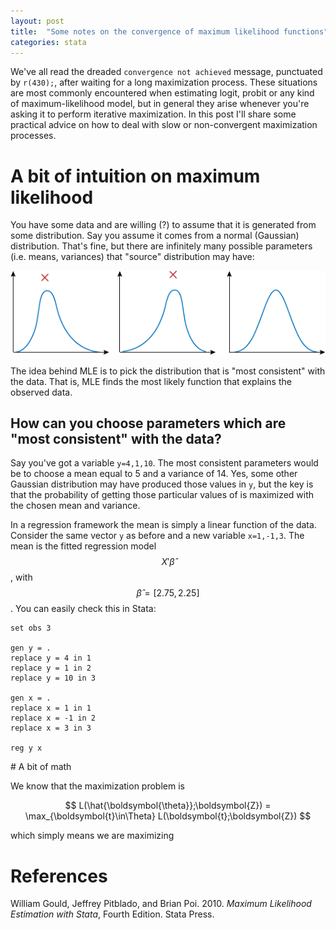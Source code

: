 ```yaml
---
layout: post
title:  "Some notes on the convergence of maximum likelihood functions"
categories: stata
---
```


We've all read the dreaded `convergence not achieved` message, punctuated by `r(430);`, after waiting for a long maximization process. These situations are most commonly encountered when estimating logit, probit or any kind of maximum-likelihood model, but in general they arise whenever you're asking it to perform iterative maximization. In this post I'll share some practical advice on how to deal with slow or non-convergent maximization processes.

# A bit of intuition on maximum likelihood

You have some data and are willing (?) to assume that it is generated from some distribution. Say you assume it comes from a normal (Gaussian) distribution. That's fine, but there are infinitely many possible parameters (i.e. means, variances) that "source" distribution may have:

![Possible normal distributions](/files/convergence_notes-gaussian_dists.png "Which distribution is producing my data?")

The idea behind MLE is to pick the distribution that is "most consistent" with the data. That is, MLE finds the most likely function that explains the observed data.

## How can you choose parameters which are "most consistent" with the data?

Say you've got a variable `y=4,1,10`. The most consistent parameters would be to choose a mean equal to 5 and a variance of 14. Yes, some other Gaussian distribution may have produced those values in `y`, but the key is that the probability of getting those particular values of is maximized with the chosen mean and variance.

In a regression framework the mean is simply a linear function of the data. Consider the same vector `y` as before and a new variable `x=1,-1,3`. The mean is the fitted regression model $$X' \hat\beta$$, with $$\hat\beta=[2.75, 2.25]$$. You can easily check this in Stata:

```
set obs 3

gen y = .
replace y = 4 in 1
replace y = 1 in 2
replace y = 10 in 3

gen x = .
replace x = 1 in 1
replace x = -1 in 2
replace x = 3 in 3

reg y x
```

# A bit of math

We know that the maximization problem is

$$ L(\hat{\boldsymbol{\theta}};\boldsymbol{Z}) = \max_{\boldsymbol{t}\in\Theta} L(\boldsymbol{t};\boldsymbol{Z}) $$

which simply means we are maximizing

# References
William Gould, Jeffrey Pitblado, and Brian Poi. 2010.  *Maximum Likelihood Estimation with Stata*, Fourth Edition. Stata Press.
